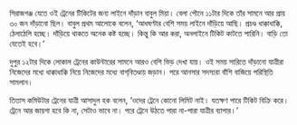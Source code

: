 সিরাজগঞ্জ যেতে ওই ট্রেনের টিকিটের জন্য লাইনে দাঁড়ান বাবুল মিয়া। বেলা পৌনে ১১টার দিকে তাঁর সামনে আর প্রায় ৩০ জন দাঁড়ানো ছিল। বাবুল প্রথম আলোকে বলেন, ‘আধঘণ্টার বেশি সময় লাইনে দাঁড়িয়ে আছি। প্রচণ্ড ধাক্কাধাক্কি, ঠেলাঠেলি হচ্ছে। দাঁড়িয়ে থাকতে অনেক কষ্ট হচ্ছে। কিন্তু কি আর করা, অনলাইনে টিকিট কাটতে পারিনি। বাড়ি তো যেতেই হবে।’

দুপুর ১২টার দিকে লোকাল ট্রেনের কাউন্টারের সামনে আরও বেশি ভিড় দেখা যায়। ওই সময় সারিতে দাঁড়ানো যাত্রীরা নিজেদের মধ্যে ধাক্কাধাক্কি নিয়ে নিজেদের মধ্যে বাগ্‌বিতণ্ডায় জড়ান। পরে আনসার সদস্যরা বাঁশি বাজিয়ে পরিস্থিতি সামলান।

তিতাস কমিউটার ট্রেনের যাত্রী আসাদুল হক বলেন, ‘ওদের ট্রেনে কোনো লিমিট নাই। যতক্ষণ পারে টিকিট বিক্রি করে। ট্রেনে আর জায়গা হবে কি না, সেটাও ভাবে না। পরে ট্রেনে উঠতে পারা না-পারা যাত্রীর ব্যাপার।’
